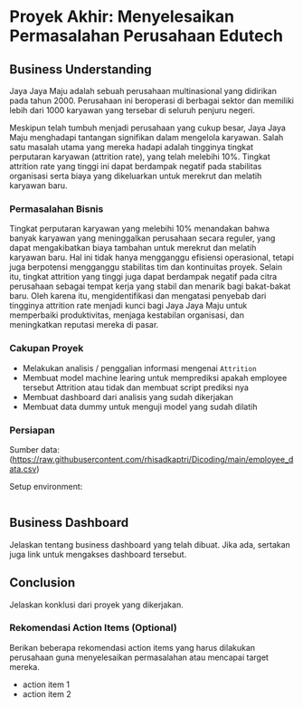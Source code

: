 # Proyek Akhir: Menyelesaikan Permasalahan Perusahaan Edutech

## Business Understanding

Jaya Jaya Maju adalah sebuah perusahaan multinasional yang didirikan pada tahun 2000. Perusahaan ini beroperasi di berbagai sektor dan memiliki lebih dari 1000 karyawan yang tersebar di seluruh penjuru negeri.

Meskipun telah tumbuh menjadi perusahaan yang cukup besar, Jaya Jaya Maju menghadapi tantangan signifikan dalam mengelola karyawan. Salah satu masalah utama yang mereka hadapi adalah tingginya tingkat perputaran karyawan (attrition rate), yang telah melebihi 10%. Tingkat attrition rate yang tinggi ini dapat berdampak negatif pada stabilitas organisasi serta biaya yang dikeluarkan untuk merekrut dan melatih karyawan baru.

### Permasalahan Bisnis

Tingkat perputaran karyawan yang melebihi 10% menandakan bahwa banyak karyawan yang meninggalkan perusahaan secara reguler, yang dapat mengakibatkan biaya tambahan untuk merekrut dan melatih karyawan baru. Hal ini tidak hanya mengganggu efisiensi operasional, tetapi juga berpotensi mengganggu stabilitas tim dan kontinuitas proyek. Selain itu, tingkat attrition yang tinggi juga dapat berdampak negatif pada citra perusahaan sebagai tempat kerja yang stabil dan menarik bagi bakat-bakat baru. Oleh karena itu, mengidentifikasi dan mengatasi penyebab dari tingginya attrition rate menjadi kunci bagi Jaya Jaya Maju untuk memperbaiki produktivitas, menjaga kestabilan organisasi, dan meningkatkan reputasi mereka di pasar.

### Cakupan Proyek

- Melakukan analisis / penggalian informasi mengenai `Attrition`
- Membuat model machine learing untuk memprediksi apakah employee tersebut Attrition atau tidak dan membuat script prediksi nya
- Membuat dashboard dari analisis yang sudah dikerjakan
- Membuat data dummy untuk menguji model yang sudah dilatih

### Persiapan

Sumber data: (https://raw.githubusercontent.com/rhisadkaptri/Dicoding/main/employee_data.csv)

Setup environment:

```

```

## Business Dashboard

Jelaskan tentang business dashboard yang telah dibuat. Jika ada, sertakan juga link untuk mengakses dashboard tersebut.

## Conclusion

Jelaskan konklusi dari proyek yang dikerjakan.

### Rekomendasi Action Items (Optional)

Berikan beberapa rekomendasi action items yang harus dilakukan perusahaan guna menyelesaikan permasalahan atau mencapai target mereka.

- action item 1
- action item 2

